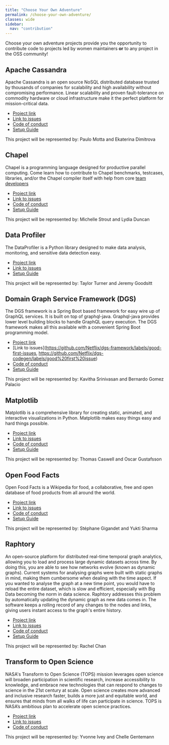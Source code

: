 ```yaml
---
title: "Choose Your Own Adventure"
permalink: /choose-your-own-adventure/
classes: wide
sidebar:
  nav: "contribution"
---
```


Choose your own adventure projects provide you the opportunity to contribute code to projects led by women maintainers **or** to any project in the OSS community!

## Apache Cassandra

Apache Cassandra is an open source NoSQL distributed database trusted by thousands of companies for scalability and high availability without compromising performance. Linear scalability and proven fault-tolerance on commodity hardware or cloud infrastructure make it the perfect platform for mission-critical data.

- [Project link](https://github.com/apache/cassandra)
- [Link to issues](https://issues.apache.org/jira/projects/CASSANDRA/issues)
- [Code of conduct](https://www.apache.org/foundation/policies/conduct)
- [Setup Guide](https://cassandra.apache.org/_/development/index.html)

This project will be represented by: Paulo Motta and Ekaterina Dimitrova

## Chapel

Chapel is a programming language designed for productive parallel computing. Come learn how to contribute to Chapel benchmarks, testcases, libraries, and/or the Chapel compiler itself with help from core [team developers](https://chapel-lang.org/contributors.html)

- [Project link](https://github.com/chapel-lang/chapel)
- [Link to issues](https://github.com/chapel-lang/chapel/issues?q=is%3Aopen+is%3Aissue+label%3A%22good+first+issue%22)
- [Code of conduct](https://github.com/chapel-lang/chapel/blob/main/CODE_OF_CONDUCT.md)
- [Setup Guide](https://chapel-lang.org/docs/developer/bestPractices/index.html)

This project will be represented by: Michelle Strout and Lydia Duncan

## Data Profiler

The DataProfiler is a Python library designed to make data analysis, monitoring, and sensitive data detection easy.

- [Project link](https://github.com/capitalone/DataProfiler)
- [Link to issues](https://github.com/capitalone/DataProfiler/issues)
- [Setup Guide](https://capitalone.github.io/DataProfiler/docs/0.7.8/html/install.html)

This project will be represented by: Taylor Turner and Jeremy Goodsitt

## Domain Graph Service Framework (DGS)

The DGS framework is a Spring Boot based framework for easy wire up of GraphQL services. It is built on top of graphql-java. Graphql-java provides lower level building blocks to handle GraphQL query execution. The DGS framework makes all this available with a convenient Spring Boot programming model.

- [Project link](https://github.com/Netflix/dgs-framework)
- [Link to issues](https://github.com/Netflix/dgs-framework/labels/good-first-issues, https://github.com/Netflix/dgs-codegen/labels/good%20first%20issue)
- [Code of conduct](https://github.com/Netflix/dgs-framework/blob/master/CONTRIBUTING.md)
- [Setup Guide](https://github.com/Netflix/dgs-framework/blob/master/CONTRIBUTING.md)

This project will be represented by: Kavitha Srinivasan and Bernardo Gomez Palacio

## Matplotlib

Matplotlib is a comprehensive library for creating static, animated, and interactive visualizations in Python. Matplotlib makes easy things easy and hard things possible.

- [Project link](https://github.com/matplotlib/matplotlib)
- [Link to issues](https://github.com/matplotlib/matplotlib/issues?q=is%3Aissue+is%3Aopen+label%3A%22Good+first+issue%22)
- [Code of conduct](https://github.com/matplotlib/matplotlib/blob/main/CODE_OF_CONDUCT.md)
- [Setup Guide](https://matplotlib.org/stable/devel/development_setup.html)

This project will be represented by: Thomas Caswell and Oscar Gustafsson

## Open Food Facts

Open Food Facts is a Wikipedia for food, a collaborative, free and open database of food products from all around the world.

- [Project link](https://github.com/openfoodfacts/openfoodfacts-server)
- [Link to issues](https://github.com/openfoodfacts/openfoodfacts-server/issues)
- [Code of conduct](https://world.openfoodfacts.org/code-of-conduct)
- [Setup Guide](https://github.com/openfoodfacts/openfoodfacts-server/blob/main/docs/introduction/dev-environment-quick-start-guide.md)

This project will be represented by: Stéphane Gigandet and Yukti Sharma

## Raphtory

An open-source platform for distributed real-time temporal graph analytics, allowing you to load and process large dynamic datasets across time. By doing this, you are able to see how networks evolve (known as dynamic graphs). Current systems for analysing graphs were built with static graphs in mind, making them cumbersome when dealing with the time aspect. If you wanted to analyse the graph at a new time point, you would have to reload the entire dataset, which is slow and efficient, especially with Big Data becoming the norm in data science. Raphtory addresses this problem by automatically updating the dynamic graph as new data comes in. The software keeps a rolling record of any changes to the nodes and links, giving users instant access to the graph's entire history.

- [Project link](https://github.com/Raphtory)
- [Link to issues](https://github.com/Raphtory/Raphtory/issues)
- [Code of conduct](https://github.com/Raphtory/Raphtory/blob/master/LICENSE)
- [Setup Guide](https://raphtory.readthedocs.io/en/development/Install/installdependencies.html)

This project will be represented by: Rachel Chan

## Transform to Open Science

NASA's Transform to Open Science (TOPS) mission leverages open science will broaden participation in scientific research, increase accessibility to knowledge, and embrace new technologies that can respond to changes to science in the 21st century at scale. Open science creates more advanced and inclusive research faster, builds a more just and equitable world, and ensures that minds from all walks of life can participate in science. TOPS is NASA’s ambitious plan to accelerate open science practices.

- [Project link](https://github.com/reeseIngraham/Transform-to-Open-Science/issues)
- [Link to issues](https://github.com/nasa/Transform-to-Open-Science/issues/created_by/reeseIngraham)
- [Code of conduct](https://github.com/nasa/Transform-to-Open-Science/blob/main/CODE_OF_CONDUCT.md)

This project will be represented by: Yvonne Ivey and Chelle Gentemann